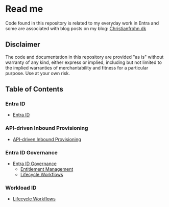 # Read me

Code found in this repository is related to my everyday work in Entra and some are associated with blog posts on my blog: [Christianfrohn.dk](http://Christianfrohn.dk)

## Disclaimer

The code and documentation in this repository are provided "as is" without warranty of any kind, either express or implied, including but not limited to the implied warranties of merchantability and fitness for a particular purpose. Use at your own risk.

## Table of Contents

### Entra ID
- [Entra ID](https://github.com/ChrFrohn/Entra/tree/main/Entra%20ID)

### API-driven Inbound Provisioning
- [API-driven Inbound Provisioning](Entra/API-driven%20inbound%20provisioning)

### Entra ID Governance
- [Entra ID Governance](https://github.com/ChrFrohn/Entra/tree/main/Governance)
  - [Entitlement Management](Entra/Governance/Entitlement%20Management)
  - [Lifecycle Workflows](https://github.com/ChrFrohn/Entra-ID/tree/main/Governance/LifecycleWorkflows)

### Workload ID
- [Lifecycle Workflows](https://github.com/ChrFrohn/Entra/tree/main/Workload%20ID)
